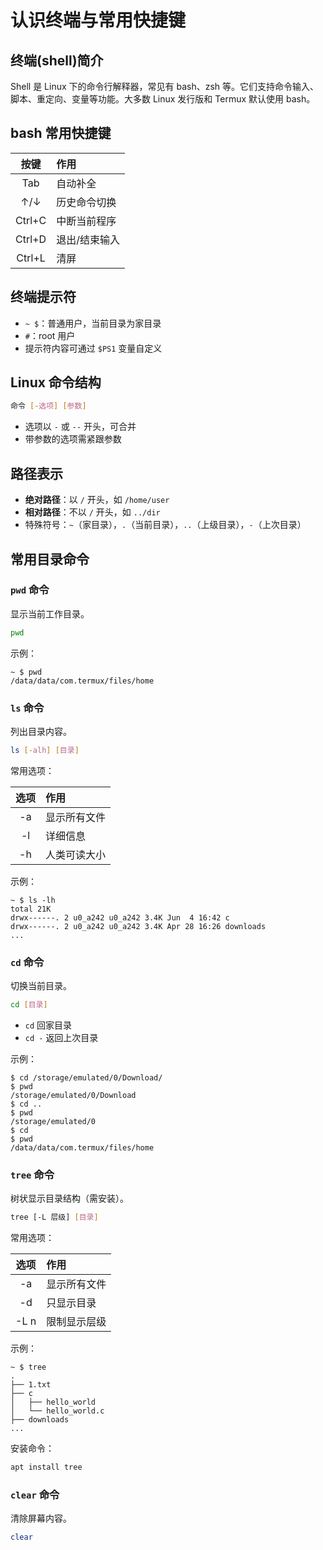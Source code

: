 # 认识终端与常用快捷键

## 终端(shell)简介

Shell 是 Linux 下的命令行解释器，常见有 bash、zsh 等。它们支持命令输入、脚本、重定向、变量等功能。大多数 Linux 发行版和 Termux 默认使用 bash。

## bash 常用快捷键

| 按键         | 作用                   |
|:------------:|:----------------------|
| Tab          | 自动补全              |
| ↑/↓          | 历史命令切换          |
| Ctrl+C       | 中断当前程序          |
| Ctrl+D       | 退出/结束输入         |
| Ctrl+L       | 清屏                  |

## 终端提示符

- `~ $`：普通用户，当前目录为家目录
- `#`：root 用户
- 提示符内容可通过 `$PS1` 变量自定义

## Linux 命令结构

```bash
命令 [-选项] [参数]
```
- 选项以 `-` 或 `--` 开头，可合并
- 带参数的选项需紧跟参数

## 路径表示

- **绝对路径**：以 `/` 开头，如 `/home/user`
- **相对路径**：不以 `/` 开头，如 `../dir`
- 特殊符号：`~`（家目录），`.`（当前目录），`..`（上级目录），`-`（上次目录）

## 常用目录命令

### `pwd` 命令

显示当前工作目录。

```bash
pwd
```
示例：
```
~ $ pwd
/data/data/com.termux/files/home
```

### `ls` 命令

列出目录内容。

```bash
ls [-alh] [目录]
```
常用选项：

| 选项 | 作用           |
|:----:|:--------------|
| -a   | 显示所有文件   |
| -l   | 详细信息       |
| -h   | 人类可读大小   |

示例：
```
~ $ ls -lh
total 21K
drwx------. 2 u0_a242 u0_a242 3.4K Jun  4 16:42 c
drwx------. 2 u0_a242 u0_a242 3.4K Apr 28 16:26 downloads
...
```

### `cd` 命令

切换当前目录。

```bash
cd [目录]
```
- `cd` 回家目录
- `cd -` 返回上次目录

示例：
```
$ cd /storage/emulated/0/Download/
$ pwd
/storage/emulated/0/Download
$ cd ..
$ pwd
/storage/emulated/0
$ cd
$ pwd
/data/data/com.termux/files/home
```

### `tree` 命令

树状显示目录结构（需安装）。

```bash
tree [-L 层级] [目录]
```
常用选项：

| 选项 | 作用           |
|:----:|:--------------|
| -a   | 显示所有文件   |
| -d   | 只显示目录     |
| -L n | 限制显示层级   |

示例：
```
~ $ tree
.
├── 1.txt
├── c
│   ├── hello_world
│   └── hello_world.c
├── downloads
...
```
安装命令：
```bash
apt install tree
```

### `clear` 命令

清除屏幕内容。

```bash
clear
```